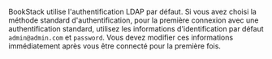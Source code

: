 BookStack utilise l'authentification LDAP par défaut.
Si vous avez choisi la méthode standard d'authentification, pour la première connexion avec une authentification standard, utilisez les informations d'identification par défaut `admin@admin.com` et `password`. Vous devez modifier ces informations immédiatement après vous être connecté pour la première fois.
